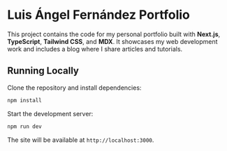 # Luis Ángel Fernández Portfolio

This project contains the code for my personal portfolio built with **Next.js**, **TypeScript**, **Tailwind CSS**, and **MDX**. It showcases my web development work and includes a blog where I share articles and tutorials.

## Running Locally

Clone the repository and install dependencies:

```bash
npm install
```

Start the development server:

```bash
npm run dev
```

The site will be available at `http://localhost:3000`.
